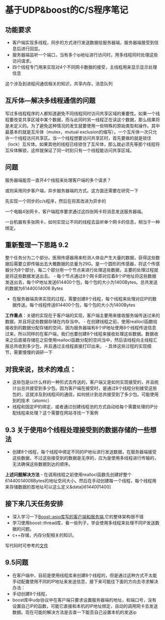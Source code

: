 #  基于UDP&boost的C/S程序笔记

## 功能要求

- 客户端实现多线程，同步的方式进行发送数据给服务器端，服务器端接受到信息后进行回显。
- 服务器端监听一个端口，当有多个ip地址进行访问时，用多线程同时处理这些访问请求。
- 四个线程专门用来实现对4个不同网卡数据的接受，主线程用来显示显示处理信息

这个涉及到进程间通信相关的知识，共享内存，消息队列

## 互斥体—解决多线程通信的问题

写过多线程程序的人都知道避免不同线程同时访问共享区域的重要性。如果一个线程要改变共享区域中某个数据，而与此同时另一线程正在读这个数据，那么结果将是未定义的。为了避免这种情况的发生就要使用一些特殊的原始类型和操作。其中最基本的就是互斥体（mutex，mutual exclusion的缩写）。一个互斥体一次只允许一个线程访问共享区。当一个线程想要访问共享区时，首先要做的就是锁住（lock）互斥体。如果其他的线程已经锁住了互斥体，那么就必须先等那个线程将互斥体解锁，这样就保证了同一时刻只有一个线程能访问共享区域。

## 问题

服务器端能否一直开4个线程来处理客户端的多个请求？

或则采用同步客户端，异步服务器端的方式。这方面还需要在研究一下

先实现一个同步的c/s程序，然后在将其改进为异步的

一个电脑4张网卡，客户端程序要求通过这四张网卡将消息发送服务器端。

一台机器有多张网卡，如何实现让不同的线程去监听单个网卡的信息，相当于一种绑定。

## 重新整理一下思路 9.2

整个任务分为二个部分。医用传感器用来检测人体会产生大量的数据，获得这些数据后需要立即传输出去大概数据的总量为29G。是一个圆形的传感器，将这个传感器分为8个部分，每二个部分用一个节点来进行处理这些数据，主要的处理过程就是将这些数据发送出去。 - 每个节点通过8个网卡即对应着8个IP地址将这些数据发送出去，每个IP地址发送614400个包，每个包的大小为1400Bytes。总共发送的数据为614400*1400*8 Bytes
- 在服务器端具体实现的过程，需要创建8个线程，每个线程来处理对应IP的数据传送。每个线程传送614400个包，每个包的大小为1400Bytes

**工作重点**：关键的实现在于客户端的实现，客户端主要用来接收服务端传送过来的数据，并且将这些数据存储在内存当中。 - 在创建线程之前，使用reallocl函数给接收到的数据分配存储的空间，因为服务器端有8个IP地址使用8个线程传送信息过来，所以同样的在客户端，我们也要创建8个线程来接收处理这些数据。数据收来之后直接存储在之前使用reallocl函数分配的空间当中，然后该线程向主线程汇报总共收到多少包，并且通过主线程直接打印出来。 - 具体这些过程的实现细节，需要慢慢的调研一下

## 对我来说，技术的难点：

- 这些包是以什么样的一种形式去传送的，客户端又是如何实现接受的，并且统计出总共接受到多少包。因为客户端在接受时，是通过8个线程分别接受这些包的，这就涉及到线程间的通信，如何统计到总共接受到了多少包。可能使用到的技术（atomic）
- 线程和固定IP的绑定，或者通过创建线程池的方式自动给每个需要处理的IP分配线程来处理？这个需要在网站寻找一下案例

## 9.3 关于使用8个线程处理接受到的数据存储的一些想法

- 创建8个线程，每个线程中绑定不同的IP地址进行发送数据，在服务器端接受这些数据，不过这些接受到的数据是无序的，应为是使用多线程进行传输的，无法确保这些数据到达的顺序。

**上述问题解决方法** - 在调用线程之前使用reallocl函数先创建好整个614400*1400*8Bytes的地址空间大小。然后在手动创建每一个线程，每个线程用来存储数据的首地址可以这么定义&data[i*614400*1400]

## 接下来几天任务安排

- 深入学习一下[Boost::asio库写的客户端和服务端](https://mmoaay.gitbooks.io/boost-asio-cpp-network-programming-chinese/content/Chapter4.html),它的整体架构很不错
- 学习使用boost::thread库，看一些列子，学会使用多线程来处理不同IP发送数据的问题。
- c++存储，内存分配相关的知识。

写代码时可参考的[文件](https://blog.csdn.net/csnd_ayo/article/details/61577634)

## 9.5问题

- 在客户端中，目前是使用线程库来创建8个线程的，但是通过这种方式不太能手动配置使用不同的IP地址来发送信息，接下来可能往下面的方向去寻求解决办法：
- 手动创建8个线程，
- boost库中udp协议中在客户端只要求设置服务器端的地址，和端口号，没有设置自己IP的函数，可能它直接和本机的IP地址绑定，自动的调用网卡去发送数据。现在可能的解决方法是去查一下能否自己设置本机的发送ip